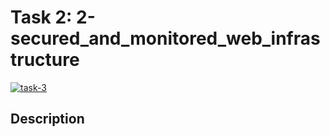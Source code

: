 # Task 2: 2-secured_and_monitored_web_infrastructure

<a href="https://ibb.co/YRyLDKd"><img src="https://i.ibb.co/Ssd3Q1m/task-3.png" alt="task-3" border="0" /></a>

## Description 

